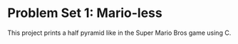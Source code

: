 # Problem Set 1: Mario-less

This project prints a half pyramid like in the Super Mario Bros game using C.